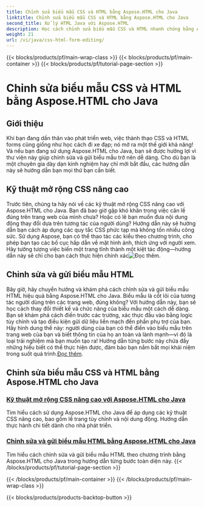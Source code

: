 ```yaml
---
title: Chỉnh sửa biểu mẫu CSS và HTML bằng Aspose.HTML cho Java
linktitle: Chỉnh sửa biểu mẫu CSS và HTML bằng Aspose.HTML cho Java
second_title: Xử lý HTML Java với Aspose.HTML
description: Học cách chỉnh sửa biểu mẫu CSS và HTML nhanh chóng bằng Aspose.HTML cho Java trong các hướng dẫn hữu ích này giúp các nhà phát triển có được các kỹ năng nâng cao.
weight: 21
url: /vi/java/css-html-form-editing/
---
```


{{< blocks/products/pf/main-wrap-class >}}
{{< blocks/products/pf/main-container >}}
{{< blocks/products/pf/tutorial-page-section >}}

# Chỉnh sửa biểu mẫu CSS và HTML bằng Aspose.HTML cho Java

## Giới thiệu

Khi bạn đang dấn thân vào phát triển web, việc thành thạo CSS và HTML forms cũng giống như học cách đi xe đạp; nó mở ra một thế giới khả năng! Và nếu bạn đang sử dụng Aspose.HTML cho Java, bạn sẽ được hưởng lợi vì thư viện này giúp chỉnh sửa và gửi biểu mẫu trở nên dễ dàng. Cho dù bạn là một chuyên gia dày dạn kinh nghiệm hay chỉ mới bắt đầu, các hướng dẫn này sẽ hướng dẫn bạn mọi thứ bạn cần biết.

## Kỹ thuật mở rộng CSS nâng cao

Trước tiên, chúng ta hãy nói về các kỹ thuật mở rộng CSS nâng cao với Aspose.HTML cho Java. Bạn đã bao giờ gặp khó khăn trong việc căn lề đúng trên trang web của mình chưa? Hoặc có lẽ bạn muốn đưa nội dung động thay đổi dựa trên tương tác của người dùng? Hướng dẫn này sẽ hướng dẫn bạn cách áp dụng các quy tắc CSS phức tạp mà không tốn nhiều công sức. Sử dụng Aspose, bạn có thể thao tác các kiểu theo chương trình, cho phép bạn tạo các bố cục hấp dẫn về mặt hình ảnh, thích ứng với người xem. Hãy tưởng tượng việc biến một trang tĩnh thành một kiệt tác động—hướng dẫn này sẽ chỉ cho bạn cách thực hiện chính xác![Đọc thêm](./advanced-css-extension/).

## Chỉnh sửa và gửi biểu mẫu HTML

Bây giờ, hãy chuyển hướng và khám phá cách chỉnh sửa và gửi biểu mẫu HTML hiệu quả bằng Aspose.HTML cho Java. Biểu mẫu là cốt lõi của tương tác người dùng trên các trang web, đúng không? Với hướng dẫn này, bạn sẽ học cách thay đổi thiết kế và chức năng của biểu mẫu một cách dễ dàng. Bạn sẽ khám phá cách điền trước các trường, xác thực đầu vào bằng logic tùy chỉnh và tạo điều kiện gửi dữ liệu liền mạch đến phần phụ trợ của bạn. Hãy hình dung thế này: người dùng của bạn có thể điền vào biểu mẫu trên trang web của bạn và biết thông tin của họ an toàn và lành mạnh—vì đó là loại trải nghiệm mà bạn muốn tạo ra! Hướng dẫn từng bước này chứa đầy những hiểu biết có thể thực hiện được, đảm bảo bạn nắm bắt mọi khái niệm trong suốt quá trình.[Đọc thêm](./html-form-editing/). 

## Chỉnh sửa biểu mẫu CSS và HTML bằng Aspose.HTML cho Java
### [Kỹ thuật mở rộng CSS nâng cao với Aspose.HTML cho Java](./advanced-css-extension/)
Tìm hiểu cách sử dụng Aspose.HTML cho Java để áp dụng các kỹ thuật CSS nâng cao, bao gồm lề trang tùy chỉnh và nội dung động. Hướng dẫn thực hành chi tiết dành cho nhà phát triển.
### [Chỉnh sửa và gửi biểu mẫu HTML bằng Aspose.HTML cho Java](./html-form-editing/)
Tìm hiểu cách chỉnh sửa và gửi biểu mẫu HTML theo chương trình bằng Aspose.HTML cho Java trong hướng dẫn từng bước toàn diện này.
{{< /blocks/products/pf/tutorial-page-section >}}

{{< /blocks/products/pf/main-container >}}
{{< /blocks/products/pf/main-wrap-class >}}

{{< blocks/products/products-backtop-button >}}
